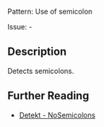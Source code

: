 Pattern: Use of semicolon

Issue: -

## Description

Detects semicolons.

## Further Reading

* [Detekt - NoSemicolons](https://detekt.dev/docs/rules/formatting/#nosemicolons)